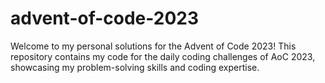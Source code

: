 # advent-of-code-2023
Welcome to my personal solutions for the Advent of Code 2023! This repository contains my code for the daily coding challenges of AoC 2023, showcasing my problem-solving skills and coding expertise.

